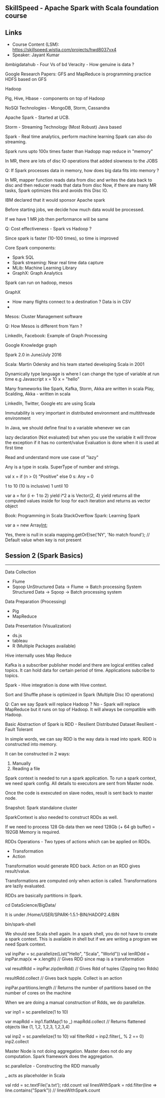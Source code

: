 SkillSpeed - Apache Spark with Scala foundation course
------------------------------------------------------

## Links
- Course Content (LSM): https://skillspeed.wistia.com/projects/hwd8037vx4
- Speaker: Jayant Kumar

ibmbigdatahub - Four Vs of bd
Veracity - How genuine is data ? 

Google Research Papers: GFS and MapReduce is programming practice
HDFS based on GFS

Hadoop 

Pig, Hive, Hbase - components on top of Hadoop

NoSQl Technologies - MongoDB, Storm, Cassandra

Apache Spark - Started at UCB.

Storm - Streaming Technology (Most Robust) Java based

Spark - Real time analytics, perform machine learning 
Spark can also do streaming. 

Spark runs upto 100x times faster than Hadopp map reduce in "memory"

In MR, there are lots of disc IO operations that added slowness to the JOBS

Q: If Spark processes data in memory, how does big data fits into memory ?

In MR, mapper function reads data from disc and writes the data back to disc and then reducer reads that data from disc
Now, if there are many MR tasks, Spark optimizes this and avoids this Disc IO.

IBM declared that it would sponsor Apache spark

Before starting jobs, we decide how much data would be processed. 

If we have 1 MR job then performance will be same

Q: Cost effectiveness - Spark vs Hadoop ?

Since spark is faster (10-100 times), so time is improved

Core Spark components:
- Spark SQL
- Spark streaming: Near real time data capture
- MLib: Machine Learning Library
- GraphX: Graph Analytics 

Spark can run on hadoop, mesos

GraphX
- How many flights connect to a destination ? Data is in CSV
- 

Mesos: Cluster Management software

Q: How Mesos is different from Yarn ?

LinkedIn, Facebook: Example of Graph Processing

Google Knowledge graph

Spark 2.0 in June/July 2016

Scala: Martin Odersky and his team started developing Scala in 2001

Dynamically type language is where I can change the type of variable at run time
e.g Javascript
x = 10 
x = "hello"

Many frameworks like Spark, Kafka, Storm, Akka are written in scala
Play, Scalding, Akka - written in scala

LinkedIn, Twitter, Google etc are using Scala

Immutability is very important in distributed environment and multithreade environment

In Java, we should define final to a variable whenever we can

lazy declaration (Not evaluated)
but when you use the variable it will throw the exception if it has no content/value
Evaluation is done when it is used at first time

Read and understand more use case of "lazy"

Any is a type in scala. SuperType of number and strings.

val x = if (n > 0) "Positive" else 0
s: Any = 0

1 to 10 (10 is inclusive)
1 until 10 

var a = for (i <- 1 to 2) yield i*2
a is Vector(2, 4)
yield returns all the computed values inside for loop for each iteration and returns as vector object

Book: Programming in Scala
StackOverflow
Spark: Learning Spark

var a = new Array[Int](10);

Yes, there is null in scala
mapping.getOrElse('NY', 'No match found'); // Default value when key is not present

## Session 2 (Spark Basics)
---------------------------

Data Collection
- Flume
- Sqoop
UnStructured Data -> Flume -> Batch processing System
Structured Data -> Sqoop -> Batch processing system

Data Preparation (Processing)
- Pig
- MapReduce

Data Presentation (Visualization)
- ds.js
- tableau
- R (Multiple Packages available)

Hive internally uses Map Reduce

Kafka is a subscriber publisher model and there are logical entities called topics. It can hold data for certain period of time.
Applications subcribe to topics.

Spark - Hive integration is done with Hive context.

Sort and Shuffle phase is optimized in Spark (Multiple Disc IO operations)

Q: Can we say Spark will replace Hadoop ?
No - Spark will replace MapReduce but it runs on top of Hadoop.
It will always be compatible with Hadoop.

Basic Abstraction of Spark is RDD - Resilient Distributed Dataset
Resilient - Fault Tolerant

In simple words, we can say RDD is the way data is read into spark.
RDD is constructed into memory.

It can be constructed in 2 ways:
1. Manually
2. Reading a file

Spark context is needed to run a spark application. To run a spark context, we need spark config.
All details to executors are sent from Master node.

Once the code is exexcuted on slave nodes, result is sent back to master node.

Snapshot: Spark standalone cluster

SparkContext is also needed to construct RDDs as well.

If we need to process 128 Gb data then we need 128Gb (+ 64 gb buffer) = 192GB Memory is required.

RDDs Operations - Two types of actions which can be applied on RDDs.
- Transformation
- Action

Transformation would generate RDD back.
Action on an RDD gives result/value.

Transformations are computed only when action is called. Transformations are lazily evaluated.

RDDs are basically partitions in Spark.

cd DataScience/BigData/

It is under /Home/USER/SPARK-1.5.1-BIN/HADOP2.4/BIN

bin/spark-shell

We should see Scala shell again. In a spark shell, you do not have to create a spark context.
This is available in shell but if we are writing a program we need Spark context.

val inpPar = sc.parallelize(List("Hello", "Scala", "World"))
val lenRDdd = inpPar.map(x => x.length) // Gives RDD since map is a transformation

val resultRdd = inpPar.zip(lenRdd) // Gives Rdd of tuples (Zipping two Rdds)

resultRdd.collect // Gives back tupple. Collect is an action

inpPar.partitions.length // Returns the number of partitions based on the number of cores on the machine

When we are doing a manual construction of Rdds, we do parallelize.

var inp1 = sc.parellelize(1 to 10)

var mapRdd = inp1.flatMap(1 to _)
mapRdd.collect // Returns flattened objects like (1, 1,2, 1,2,3, 1,2,3,4)

val inp2 = sc.parellelize(1 to 10)
val filterRdd = inp2.filter(_ % 2 == 0)
inp2.collect

Master Node is not doing aggregation. Master does not do any computation.
Spark framework does the aggregation.

sc.parallelize - Constructing the RDD manually

_ acts as placeholder in Scala

val rdd = sc.textFile('a.txt');
rdd.count
val linesWithSpark = rdd.filter(line => line.contains("Spark")) //
linesWithSpark.count


